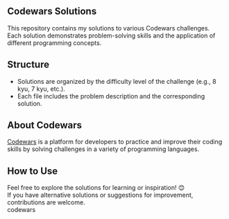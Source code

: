 ## Codewars Solutions

This repository contains my solutions to various Codewars challenges.  
Each solution demonstrates problem-solving skills and the application of different programming concepts.  

## Structure  
- Solutions are organized by the difficulty level of the challenge (e.g., 8 kyu, 7 kyu, etc.).  
- Each file includes the problem description and the corresponding solution.

## About Codewars  
[Codewars](https://www.codewars.com) is a platform for developers to practice and improve their coding skills by solving challenges in a variety of programming languages.

## How to Use  
Feel free to explore the solutions for learning or inspiration! 😊  
If you have alternative solutions or suggestions for improvement, contributions are welcome.  
 codewars
